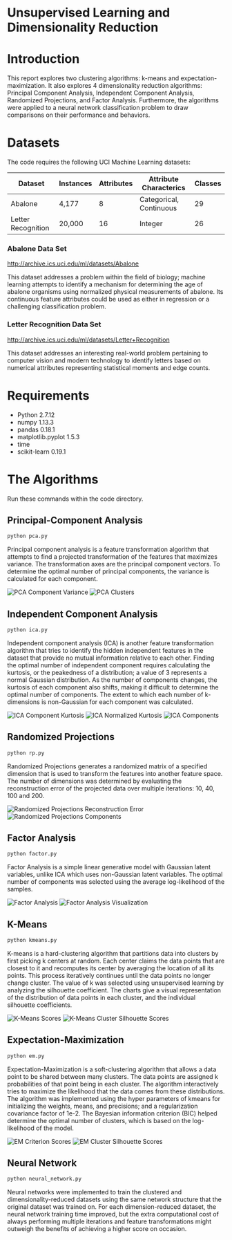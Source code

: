 # Unsupervised Learning and Dimensionality Reduction

# Introduction
This report explores two clustering algorithms: k-means and expectation-maximization. It also explores 4 dimensionality reduction algorithms: Principal Component Analysis, Independent Component Analysis, Randomized Projections, and Factor Analysis. Furthermore, the algorithms were applied to a neural network classification problem to draw comparisons on their performance and behaviors.

# Datasets
The code requires the following UCI Machine Learning datasets:

Dataset | Instances | Attributes | Attribute Characterics | Classes
--- | --- | --- | --- | ---
Abalone | 4,177 | 8 | Categorical, Continuous | 29
Letter Recognition | 20,000 | 16 | Integer | 26

### Abalone Data Set
http://archive.ics.uci.edu/ml/datasets/Abalone

This dataset addresses a problem within the field of biology; machine learning attempts to identify a mechanism for determining the age of abalone organisms using normalized physical measurements of abalone. Its continuous feature attributes could be used as either in regression or a challenging classification problem.

### Letter Recognition Data Set
http://archive.ics.uci.edu/ml/datasets/Letter+Recognition

This dataset addresses an interesting real-world problem pertaining to computer vision and modern technology to identify letters based on numerical attributes representing statistical moments and edge counts.


# Requirements
- Python 2.7.12
- numpy 1.13.3
- pandas 0.18.1
- matplotlib.pyplot 1.5.3
- time
- scikit-learn 0.19.1

# The Algorithms

Run these commands within the code directory.

## Principal-Component Analysis
```python
python pca.py
```

Principal component analysis is a feature transformation algorithm that attempts to find a projected transformation of the features that maximizes variance. The transformation axes are the principal component vectors. To determine the optimal number of principal components, the variance is calculated for each component.

![PCA Component Variance](output/examples/pca-pvar.png)
![PCA Clusters](output/examples/pca-data.png)


## Independent Component Analysis
```python
python ica.py
```

Independent component analysis (ICA) is another feature transformation algorithm that tries to identify the hidden independent features in the dataset that provide no mutual information relative to each other. Finding the optimal number of independent component requires calculating the kurtosis, or the peakedness of a distribution; a value of 3 represents a normal Gaussian distribution. As the number of components changes, the kurtosis of each component also shifts, making it difficult to determine the optimal number of components. The extent to which each number of k-dimensions is non-Gaussian for each component was calculated. 

![ICA Component Kurtosis](output/examples/ica-kurt.png)
![ICA Normalized Kurtosis](output/examples/ica-kurt-norm.png)
![ICA Components](output/examples/ica-data.png)


## Randomized Projections
```python
python rp.py
```

Randomized Projections generates a randomized matrix of a specified dimension that is used to transform the features into another feature space. The number of dimensions was determined by evaluating the reconstruction error of the projected data over multiple iterations: 10, 40, 100 and 200.

![Randomized Projections Reconstruction Error](output/examples/rp-loss.png)
![Randomized Projections Components](output/examples/rp-data.png)

## Factor Analysis
```python
python factor.py
```

Factor Analysis is a simple linear generative model with Gaussian latent variables, unlike ICA which uses non-Gaussian latent variables. The optimal number of components was selected using the average log-likelihood of the samples. 

![Factor Analysis](output/examples/fa-loglike.png)
![Factor Analysis Visualization](output/examples/fa-data.png)

## K-Means
```python
python kmeans.py
```

K-means is a hard-clustering algorithm that partitions data into clusters by first picking k centers at random. Each center claims the data points that are closest to it and recomputes its center by averaging the location of all its points. This process iteratively continues until the data points no longer change cluster.
The value of k was selected using unsupervised learning by analyzing the silhouette coefficient. The charts give a visual representation of the distribution of data points in each cluster, and the individual silhouette coefficients. 

![K-Means Scores](output/examples/kmeans-scores.png)
![K-Means Cluster Silhouette Scores](output/examples/kmeans-silhouette.png)


## Expectation-Maximization
```python
python em.py
```

Expectation-Maximization is a soft-clustering algorithm that allows a data point to be shared between many clusters. The data points are assigned k probabilities of that point being in each cluster. The algorithm interactively tries to maximize the likelihood that the data comes from these distributions. The algorithm was implemented using the hyper parameters of kmeans for initializing the weights, means, and precisions; and  a regularization covariance factor  of  1e-2. 
The Bayesian information criterion (BIC) helped determine the optimal number of clusters, which is based on the log-likelihood of the model.

![EM Criterion Scores](output/examples/em-criterion.png)
![EM Cluster Silhouette Scores](output/examples/em-silhouette.png)


## Neural Network
```python
python neural_network.py
```

Neural networks were implemented to train the clustered and dimensionality-reduced datasets using the same network structure that the original dataset was trained on. For each dimension-reduced dataset, the neural network training time improved, but the extra computational cost of always performing multiple iterations and feature transformations might outweigh the benefits of achieving a higher score on occasion.
